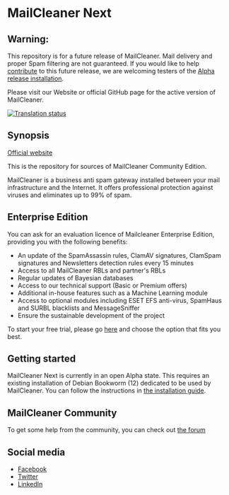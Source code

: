 # MailCleaner Next

## Warning:

This repository is for a future release of MailCleaner. Mail delivery and proper Spam filtering are not guaranteed. If you would like to help [contribute](/CONTRIBUTING.md) to this future release, we are welcoming testers of the [Alpha release installation](/INSTALL.md).

Please visit our Website or official GitHub page for the active version of MailCleaner.

<a href="https://hosted.weblate.org/engage/mailcleaner/?utm_source=widget">
<img src="https://hosted.weblate.org/widgets/mailcleaner/-/svg-badge.svg" alt="Translation status" />
</a>

## Synopsis

[Official website](https://www.mailcleaner.org)

This is the repository for sources of MailCleaner Community Edition.

MailCleaner is a business anti spam gateway installed between your mail 
infrastructure and the Internet. It offers professional protection against 
viruses and eliminates up to 99% of spam.

## Enterprise Edition

You can ask for an evaluation licence of Mailcleaner Enterprise Edition,
providing you with the following benefits: 

- An update of the SpamAssassin rules, ClamAV signatures, ClamSpam signatures and Newsletters detection rules every 15 minutes
- Access to all MailCleaner RBLs and partner's RBLs 
- Regular updates of Bayesian databases
- Access to our technical support (Basic or Premium offers)
- Additional in-house features such as a Machine Learning module 
- Access to optional modules including ESET EFS anti-virus, SpamHaus and SURBL blacklists and MessageSniffer
- Ensure the sustainable development of the project

To start your free trial, please go [here](https://www.mailcleaner.net/antispam/test.html) and choose the option that fits you best.

## Getting started

MailCleaner Next is currently in an open Alpha state. This requires an existing installation of Debian Bookworm (12) dedicated to be used by MailCleaner. You can follow the instructions in [the installation guide](/INSTALL.md).

## MailCleaner Community

To get some help from the community, you can check out [the forum](http://forum.mailcleaner.org/)

## Social media 

- [Facebook](https://www.facebook.com/mailcleaner)
- [Twitter](https://twitter.com/mailcleaner)
- [LinkedIn](https://www.linkedin.com/company/mailcleaner/)
